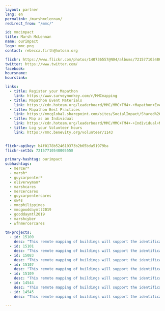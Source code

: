 ```yaml
---
layout: partner
lang: en
permalink: /marshmclennan/
redirect_from: "/mmc/"

id: mmcimpact
title: Marsh McLennan
name: ourimpact
logo: mmc.png
contact: rebecca.firth@hotosm.org

flickr: https://www.flickr.com/photos/140736557@N04/albums/72157710548005558
twitter: https://www.twitter.com/
facebook:
hoursname:
hourslink:

links:
  - title: Register your Mapathon
    link: https://www.surveymonkey.com/r/MMCmapping
  - title: Mapathon Event Materials
    link: https://cdn.hotosm.org/leaderboard/MMC/MMC+TM4+-+Mapathon+Event+Materials.zip
  - title: Mapathon Best Practices
    link: https://mmcglobal.sharepoint.com/sites/SocialImpact/Shared%20Documents/Forms/AllItems.aspx?id=%2Fsites%2FSocialImpact%2FShared%20Documents%2FColleague%20In%2Dperson%20Mapathon%20Planning%20Guide%2Epdf&parent=%2Fsites%2FSocialImpact%2FShared%20Documents
  - title: Map as an Individual
    link: https://cdn.hotosm.org/leaderboard/MMC/MMC+TM4+-+Individual+Mapping+Materials.zip
  - title: Log your Volunteer hours
    link: https://mmc.benevity.org/volunteer/1143
 

flickr-apikey: b4f0178b524610373b2b65bda51979ba
flickr-setId: 72157710548005558

primary-hashtag: ourimpact
subhashtags:
  - mercer*
  - marsh*
  - guycarpenter*
  - oliverwyman*
  - marshcares
  - mercercares
  - guycarpentercares
  - ow4s
  - mmcphilippines
  - mmcgooddaymtl2019
  - gooddaymtl2019
  - marshcyber
  - wfhmercercares
  
tm-projects:
  - id: 15100
    desc: "This remote mapping of buildings will support the identification and characterization of settlements, as well as the implementation of planned activities and largely the generation of data for humanitarian activities."
  - id: 15101
    desc: "This remote mapping of buildings will support the identification and characterization of settlements, as well as the implementation of planned activities and largely the generation of data for humanitarian activities."
  - id: 15083
    desc: "This remote mapping of buildings will support the identification and characterization of settlements, as well as the implementation of planned activities and largely the generation of data for humanitarian activities."
  - id: 15107
    desc: "This remote mapping of buildings will support the identification and characterization of settlements, as well as the implementation of planned activities and largely the generation of data for humanitarian activities."
  - id: 15109
    desc: "This remote mapping of buildings will support the identification and characterization of settlements, as well as the implementation of planned activities and largely the generation of data for humanitarian activities."
  - id: 14544
    desc: "This remote mapping of buildings will support the identification and characterization of settlements, as well as the implementation of planned activities and largely the generation of data for humanitarian activities."
  - id: 14545
    desc: "This remote mapping of buildings will support the identification and characterization of settlements, as well as the implementation of planned activities and largely the generation of data for humanitarian activities."

---
```

